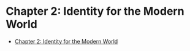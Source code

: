 # Chapter 2: Identity for the Modern World

- [Chapter 2: Identity for the Modern World](#chapter-2-identity-for-the-modern-world)
